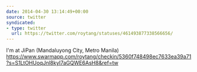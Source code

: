 ```yaml
---
date: 2014-04-30 13:14:49+00:00
source: twitter
syndicated:
- type: twitter
  url: https://twitter.com/roytang/statuses/461493877338566656/
---
```


I'm at JiPan (Mandaluyong City, Metro Manila) https://www.swarmapp.com/roytang/checkin/5360f748498ec7633ea39a71?s=S1LtOHUoqJnl8kyI7aGQWE6AsH8&ref=tw